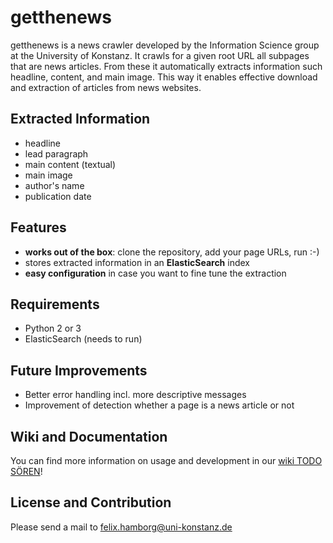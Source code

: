 # getthenews

getthenews is a news crawler developed by the Information Science group at the University of Konstanz. It crawls for a given root URL all subpages that are news articles. From these it automatically extracts information such headline, content, and main image. This way it enables effective download and extraction of articles from news websites.

## Extracted Information
* headline
* lead paragraph
* main content (textual)
* main image
* author's name
* publication date

## Features
* **works out of the box**: clone the repository, add your page URLs, run :-)
* stores extracted information in an **ElasticSearch** index
* **easy configuration** in case you want to fine tune the extraction

## Requirements
* Python 2 or 3
* ElasticSearch (needs to run)

## Future Improvements
* Better error handling incl. more descriptive messages
* Improvement of detection whether a page is a news article or not

## Wiki and Documentation

You can find more information on usage and development in our [wiki TODO SÖREN](TODO)!

## License and Contribution

Please send a mail to [felix.hamborg@uni-konstanz.de](mailto:felix.hamborg@uni-konstanz.de)